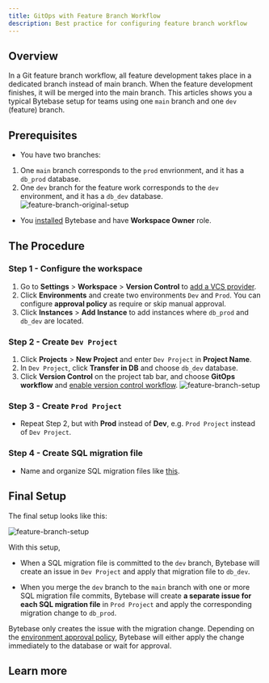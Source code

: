 ```yaml
---
title: GitOps with Feature Branch Workflow
description: Best practice for configuring feature branch workflow
---
```


## Overview

In a Git feature branch workflow, all feature development takes place in a dedicated branch instead of main branch. When the feature development finishes, it will be merged into the main branch. This articles shows you a typical Bytebase setup for teams using one `main` branch and one `dev` (feature) branch.

## Prerequisites

- You have two branches:

1. One `main` branch corresponds to the `prod` envrionment, and it has a `db_prod` database.
2. One `dev` branch for the feature work corresponds to the `dev` environment, and it has a `db_dev` database.
   ![feature-branch-original-setup](/docs/how-to/workflow/gitops-feature-branch/original-setup.webp)

- You [installed](/docs/get-started/install/overview) Bytebase and have **Workspace Owner** role.

## The Procedure

### Step 1 - Configure the workspace

1. Go to **Settings** > **Workspace** > **Version Control** to [add a VCS provider](/docs/vcs-integration/add-git-provider).
2. Click **Environments** and create two environments `Dev` and `Prod`. You can configure **approval policy** as require or skip manual approval.
3. Click **Instances** > **Add Instance** to add instances where `db_prod` and `db_dev` are located.

### Step 2 - Create `Dev Project`

1. Click **Projects** > **New Project** and enter `Dev Project` in **Project Name**.
2. In `Dev Project`, click **Transfer in DB** and choose `db_dev` database.
3. Click **Version Control** on the project tab bar, and choose **GitOps workflow** and [enable version control workflow](/docs/vcs-integration/enable-version-control-workflow).
   ![feature-branch-setup](/docs/how-to/workflow/gitops-feature-branch/branch-setting.webp)

### Step 3 - Create `Prod Project`

- Repeat Step 2, but with **Prod** instead of **Dev**, e.g. `Prod Project` instead of `Dev Project`.

### Step 4 - Create SQL migration file

- Name and organize SQL migration files like [this](/docs/vcs-integration/name-and-organize-schema-files).

## Final Setup

The final setup looks like this:

![feature-branch-setup](/docs/how-to/workflow/gitops-feature-branch/final-setup.webp)

With this setup,

- When a SQL migration file is committed to the `dev` branch, Bytebase will create an issue in `Dev Project` and apply that migration file to `db_dev`.

- When you merge the `dev` branch to the `main` branch with one or more SQL migration file commits, Bytebase will create **a separate issue for each SQL migration file** in `Prod Project` and apply the corresponding migration change to `db_prod`.

<hint-block type="info">

Bytebase only creates the issue with the migration change. Depending on the [environment approval policy](/docs/get-started/configure-workspace/set-up-environments), Bytebase will either apply the change immediately to the database or wait for approval.

</hint-block>

## Learn more

<doc-link-block url="/docs/vcs-integration/overview" title="VCS Integration Setup"></doc-link-block>
